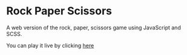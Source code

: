 # Rock Paper Scissors
<p>A web version of the rock, paper, scissors game using JavaScript and SCSS.</p>
<p>You can play it live by clicking <a href="https://vinilsilv.github.io/Rock-Paper-Scissors/" target="_blank">here</a></p>
